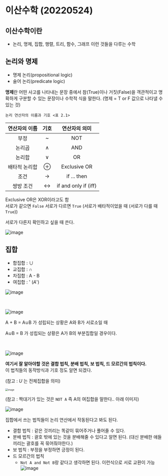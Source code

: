 # 이산수학 (20220524)

## 이산수학이란

- 논리, 명제, 집합, 행렬, 트리, 함수, 그래프 이런 것들을 다루는 수학

## 논리와 명제

- 명제 논리(propositional logic)
- 술어 논리(predicate logic)

**명제**란 어떤 사고를 나타내는 문장 중에서 참(True)이나 거짓(False)을 객관적이고 명확하게 구분할 수 있는 문장이나 수학적 식을 말한다. (명제 = T or F 값으로 나타낼 수 있는 것)

`논리 연산자의 이름과 기호 <표 2.1>`

| 연산자의 이름 | 기호 |    연산자의 의미     |
| :-----------: | :--: | :------------------: |
|     부정      |  ~   |         NOT          |
|    논리곱     |  ∧   |         AND          |
|    논리합     |  ∨   |          OR          |
| 배타적 논리합 |  ⊕   |     Exclusive OR     |
|     조건      |  →   |     if ... then      |
|   쌍방 조건   |  ↔   | if and only if (iff) |

Exclusive OR은 XOR이라고도 함<BR>서로가 같으면 `False` 서로가 다르면 `True` (서로가 배타적이었을 때 (서로가 다를 때 `True`))

서로가 다른지 확인하고 싶을 때 쓴다.

![image](https://user-images.githubusercontent.com/78403443/169973092-ef7a73b3-83c1-478f-94a0-951f94295460.png)

## 집합

- 합집합 : ∪
- 교집합 : ∩
- 차집합 : A - B
- 여집합 : ' (*A*')

![image](https://user-images.githubusercontent.com/78403443/169975717-46be1d72-8ce9-4ec5-a204-f0c0e1803750.png)

<BR>

![image](https://user-images.githubusercontent.com/78403443/169976354-b8e26fbc-e691-4326-9eaf-b371bda2f89d.png)

A + B = A∪B 가 성립되는 상황은 A와 B가 서로소일 때

A∪B = B 가 성립되는 상황은 A가 B의 부분집합일 경우이다.

<BR>

![image](https://user-images.githubusercontent.com/78403443/169977015-ba962dc9-1be3-4e51-abb3-f6e0cb2cabb0.png)

**여기서 잘 알아야할 것은 결합 법칙, 분배 법칙, 보 법칙, 드 모르간의 법칙이다.**<BR>이 법칙들의 동작방식과 기호 정도 알면 되겠다.

(참고 : *U* 는 전체집합을 의미)

<img src="https://user-images.githubusercontent.com/78403443/169978468-1e89a32b-a833-4d27-a6b2-72c61a6f298b.png" alt="image" style="zoom:50%;" />

(참고 : 짝대기가 있는 것은 `NOT A` 즉 A의 여집합을 말한다.. 아래 이미지) 

![image](https://user-images.githubusercontent.com/78403443/169977883-4de6994c-727b-48f5-af96-a6bada3e1089.png)

집합에서 쓰는 법칙들이 논리 연산에서 작동된다고 봐도 된다.

- 결합 법칙 : 같은 것끼리는 똑같이 묶어주거나 풀어줄 수 있다.
- 분배 법칙 : 괄호 밖에 있는 것을 분배해줄 수 있다고 알면 된다. (대신 분배한 애들끼리는 괄호를 꼭 묶어줘야한다.)
- 보 법칙 : 부정을 부정하면 긍정이 된다.
- 드 모르간의 법칙
  - `Not A and Not B`랑 같다고 생각하면 된다. 이런식으로 서로 교환이 가능<br>![image](https://user-images.githubusercontent.com/78403443/169980494-1c901152-9c1f-4224-8329-ab99a5167e1a.png)
